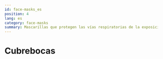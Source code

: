 ```yaml
---
id: face-masks_es
position: 4
lang: es
category: face-masks
summary: Mascarillas que protegen las vías respiratorias de la exposición al Coronavirus a profesionales médicos y personas cuidando enfermos de COVID-19.
---
```


# Cubrebocas

